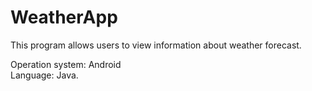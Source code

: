 # WeatherApp

This program allows users to view information about weather forecast.

Operation system: Android  
Language: Java.  
